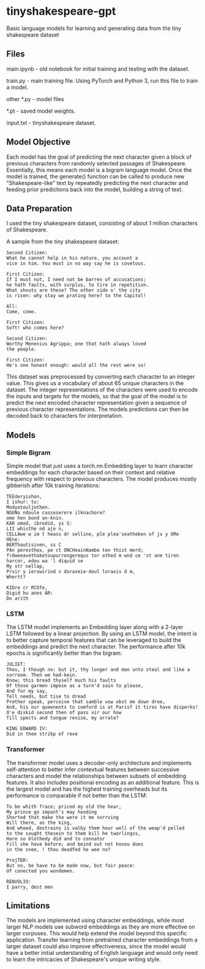 # tinyshakespeare-gpt
 Basic language models for learning and generating data from the tiny shakespeare dataset
## Files
main.ipynb - old notebook for initial training and testing with the dataset.

train.py - main training file. Using PyTorch and Python 3, run this file to train a model.

other *.py - model files

*.pt - saved model weights.

input.txt - tinyshakespeare dataset.

## Model Objective
Each model has the goal of predicting the next character given a block of previous characters from randomly selected passages of Shakespeare. Essentially, this means each model is a bigram language model. Once the model is trained, the generate() function can be called to produce new "Shakespeare-like" text by repeatedly predicting the next character and feeding prior predictions back into the model, building a string of text. 

## Data Preparation
I used the tiny shakespeare dataset, consisting of about 1 million characters of Shakespeare. 

A sample from the tiny shakespeare dataset:
```
Second Citizen:
What he cannot help in his nature, you account a
vice in him. You must in no way say he is covetous.

First Citizen:
If I must not, I need not be barren of accusations;
he hath faults, with surplus, to tire in repetition.
What shouts are these? The other side o' the city
is risen: why stay we prating here? to the Capitol!

All:
Come, come.

First Citizen:
Soft! who comes here?

Second Citizen:
Worthy Menenius Agrippa; one that hath always loved
the people.

First Citizen:
He's one honest enough: would all the rest were so!
```

This dataset was preprocessed by converting each character to an integer value. This gives us a vocabulary of about 65 unique characters in the dataset. The integer representations of the characters were used to encode the inputs and targets for the models, so that the goal of the model is to predict the next encoded character representation given a sequence of previous character representations. The models predictions can then be decoded back to characters for interpretation.

## Models
### Simple Bigram
Simple model that just uses a torch.nn.Embedding layer to learn character embeddings for each character based on their context and relative frequency with respect to previous characters. The model produces mostly gibberish after 10k training iterations:

```
TEEderyishon,
I ishur: tu:
Modyotouljothen.
NGUNo ndoule casseserere ilknachore?
omo hen bond an-knin.
KAR omod, ibredid, ys S:
LII whisthe nd aje n,
CELLAwe w im t heass dr selline, ple plea'seatheben of js y ORe
HEne:
BERThautisinen, ss C
PAn peresthex, pe ct ONCHeainNambe ten thist merd; frdweeavethaketoupurrongerequs tor othed m wnd ce 'st ane tiren harcor, odou wa 'l diquid se
My str nellap,
Prvir y ierowirind s doraveie-doul loraxis d m,
Whertt?

KIOre cr RCOfe,
Digid hu anes AR:
Do arith
```

### LSTM
The LSTM model implements an Embedding layer along with a 2-layer LSTM followed by a linear projection. By using an LSTM model, the intent is to better capture temporal features that can be leveraged to build the embeddings and predict the next character. The performance after 10k epochs is significantly better than the bigram:

```
JULIET:
Thou, I though no: but it, thy longer and man unto steal and like a sorroom. Then we had-kein.
Know; this bread thyself much his faults
Of those garmen impose as a turn'd sain to please,
And for my say,
Tell needs, but tise to dread
Prother speak, perceive that samble vow obst me down dree,
And, his our queenents to comford is at Parisf it tires have disperks!
O'e diskid second then of pass vir our how
Till spects and tongue rexise, my arrate?

KING EDWARD IV:
Did in thee strikp of reve
```

### Transformer 
The transformer model uses a decoder-only architecture and implements self-attention to better infer contextual features between successive characters and model the relationships between subsets of embedding features. It also includes positional encoding as an additional feature. This is the largest model and has the highest training overheads but its performance is comparable if not better than the LSTM:

```
To be whith frace; priced my old the hear,
My prince go impant's may hooding
Shorted that make the were it me sorrving
Will there, as the king,
And whoed, destrains is valby them hour well of the weap'd pelled
to the saught thesein to them kill he twarlingss,
Hare so blothedy did and to connator
Fill she have before; and beind out not honou does
in the snee, ! thou deadfed he wee no?

ProjTER:
But no, be have to be made now, but fair peace:
Uf conected you wondemen.

RENVOLIO:
I parry, dest men
```

## Limitations
The models  are implemented using character embeddings, while most larger NLP models use subword embeddings as they are more effective on larger corpuses. This would help extend the model beyond this specific application. Transfer learning from pretrained character embeddings from a larger dataset could also improve effectiveness, since the model would have a better initial understanding of English language and would only need to learn the intricacies of Shakespeare's unique writing style.
